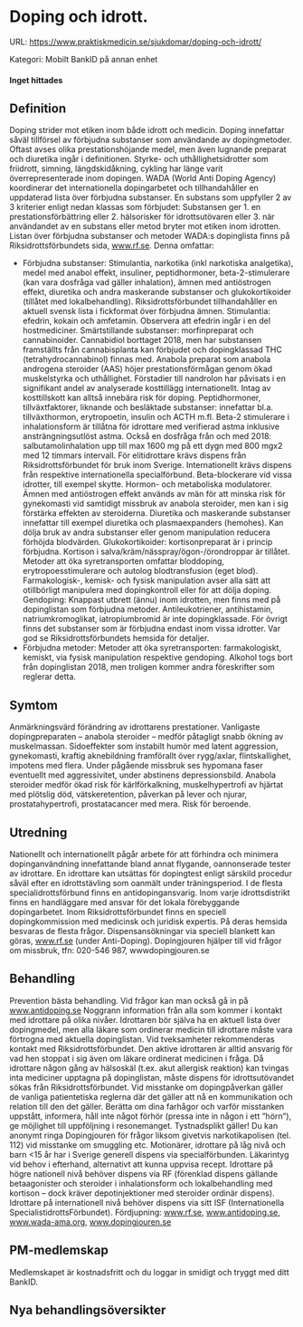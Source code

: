 # Doping och idrott.

URL: https://www.praktiskmedicin.se/sjukdomar/doping-och-idrott/



Kategori: Mobilt BankID på annan enhet

#### Inget hittades

## Definition

Doping strider mot etiken inom både idrott och medicin. Doping innefattar såväl tillförsel av förbjudna substanser som användande av dopingmetoder.
Oftast avses olika prestationshöjande medel, men även lugnande preparat och diuretika ingår i definitionen. Styrke- och uthållighetsidrotter som friidrott, simning, längdskidåkning, cykling har länge varit överrepresenterade inom dopingen.
WADA (World Anti Doping Agency) koordinerar det internationella dopingarbetet och tillhandahåller en uppdaterad lista över förbjudna substanser. En substans som uppfyller 2 av 3 kriterier enligt nedan klassas som förbjudet: Substansen ger 1. en prestationsförbättring eller 2. hälsorisker för idrottsutövaren eller 3. när användandet av en substans eller metod bryter mot etiken inom idrotten. Listan över förbjudna substanser och metoder WADA:s dopinglista finns på Riksidrottsförbundets sida, www.rf.se. Denna omfattar:
* Förbjudna substanser: Stimulantia, narkotika (inkl narkotiska analgetika), medel med anabol effekt, insuliner, peptidhormoner, beta-2-stimulerare (kan vara dosfråga vad gäller inhalation), ämnen med antiöstrogen effekt, diuretika och andra maskerande substanser och glukokortikoider (tillåtet med lokalbehandling). Riksidrottsförbundet tillhandahåller en aktuell svensk lista i fickformat över förbjudna ämnen.
Stimulantia: efedrin, kokain och amfetamin. Observera att efedrin ingår i en del hostmediciner.
Smärtstillande substanser: morfinpreparat och cannabinoider. Cannabidiol borttaget 2018, men har substansen framställts från cannabisplanta kan förbjudet och dopingklassad THC (tetrahydrocannabinol) finnas med.
Anabola preparat som anabola androgena steroider (AAS) höjer prestationsförmågan genom ökad muskelstyrka och uthållighet. Förstadier till nandrolon har påvisats i en signifikant andel av analyserade kosttillägg internationellt. Intag av kosttillskott kan alltså innebära risk för doping.
Peptidhormoner, tillväxtfaktorer, liknande och besläktade substanser: innefattar bl.a. tillväxthormon, erytropoetin, insulin och ACTH m.fl.
Beta-2 stimulerare i inhalationsform är tillåtna för idrottare med verifierad astma inklusive ansträngningsutlöst astma. Också en dosfråga från och med 2018: salbutamolinhalation upp till max 1600 mg på ett dygn med 800 mgx2 med 12 timmars intervall. För elitidrottare krävs dispens från Riksidrottsförbundet för bruk inom Sverige. Internationellt krävs dispens från respektive internationella specialförbund.
Beta-blockerare vid vissa idrotter, till exempel skytte.
Hormon- och metaboliska modulatorer. Ämnen med antiöstrogen effekt används av män för att minska risk för gynekomasti vid samtidigt missbruk av anabola steroider, men kan i sig förstärka effekten av steroiderna.
Diuretika och maskerande substanser innefattar till exempel diuretika och plasmaexpanders (hemohes).
Kan dölja bruk av andra substanser eller genom manipulation reducera förhöjda blodvärden.
Glukokortikoider: kortisonpreparat är i princip förbjudna. Kortison i salva/kräm/nässpray/ögon-/örondroppar är tillåtet.
Metoder att öka syretransporten omfattar bloddoping, erytropoesstimulerare och autolog blodtransfusion (eget blod).
Farmakologisk-, kemisk- och fysisk manipulation avser alla sätt att otillbörligt manipulera med dopingkontroll eller för att dölja doping.
Gendoping: Knappast utbrett (ännu) inom idrotten, men finns med på dopinglistan som förbjudna metoder.
Antileukotriener, antihistamin, natriumkromoglikat, iatropiumbromid är inte dopingklassade. För övrigt finns det substanser som är förbjudna endast inom vissa idrotter. Var god se Riksidrottsförbundets hemsida för detaljer.
* Förbjudna metoder: Metoder att öka syretransporten: farmakologiskt, kemiskt, via fysisk manipulation respektive gendoping.
Alkohol togs bort från dopinglistan 2018, men troligen kommer andra föreskrifter som reglerar detta.

## Symtom

Anmärkningsvärd förändring av idrottarens prestationer. Vanligaste dopingpreparaten – anabola steroider – medför påtagligt snabb ökning av muskelmassan. Sidoeffekter som instabilt humör med latent aggression, gynekomasti, kraftig aknebildning framförallt över rygg/axlar, flintskallighet, impotens med flera. Under pågående missbruk ses hypomana faser eventuellt med aggressivitet, under abstinens depressionsbild. Anabola steroider medför ökad risk för kärlförkalkning, muskelhypertrofi av hjärtat med plötslig död, vätskeretention, påverkan på lever och njurar, prostatahypertrofi, prostatacancer med mera. Risk för beroende.

## Utredning

Nationellt och internationellt pågår arbete för att förhindra och minimera dopinganvändning innefattande bland annat flygande, oannonserade tester av idrottare. En idrottare kan utsättas för dopingtest enligt särskild procedur såväl efter en idrottstävling som oanmält under träningsperiod.
I de flesta specialidrottsförbund finns en antidopingansvarig. Inom varje idrottsdistrikt finns en handläggare med ansvar för det lokala förebyggande dopingarbetet. Inom Riksidrottsförbundet finns en speciell dopingkommission med medicinsk och juridisk expertis. På deras hemsida besvaras de flesta frågor. Dispensansökningar via speciell blankett kan göras, www.rf.se (under Anti-Doping). Dopingjouren hjälper till vid frågor om missbruk, tfn: 020-546 987, wwwdopingjouren.se

## Behandling

Prevention bästa behandling. Vid frågor kan man också gå in på www.antidoping.se Noggrann information från alla som kommer i kontakt med idrottare på olika nivåer. Idrottaren bör själva ha en aktuell lista över dopingmedel, men alla läkare som ordinerar medicin till idrottare måste vara förtrogna med aktuella dopinglistan. Vid tveksamheter rekommenderas kontakt med Riksidrottsförbundet. Den aktive idrottaren är alltid ansvarig för vad hen stoppat i sig även om läkare ordinerat medicinen i fråga. Då idrottare någon gång av hälsoskäl (t.ex. akut allergisk reaktion) kan tvingas inta mediciner upptagna på dopinglistan, måste dispens för idrottsutövandet sökas från Riksidrottsförbundet.
Vid misstanke om dopingpåverkan gäller de vanliga patientetiska reglerna där det gäller att nå en kommunikation och relation till den det gäller. Berätta om dina farhågor och varför misstanken uppstått, informera, håll inte något förhör (pressa inte in någon i ett ”hörn”), ge möjlighet till uppföljning i resonemanget.
Tystnadsplikt gäller!
Du kan anonymt ringa Dopingjouren för frågor liksom givetvis narkotikapolisen (tel. 112) vid misstanke om smuggling etc.
Motionärer, idrottare på låg nivå och barn <15 år har i Sverige generell dispens via specialförbunden. Läkarintyg vid behov i efterhand, alternativt att kunna uppvisa recept. Idrottare på högre nationell nivå behöver dispens via RF (förenklad dispens gällande betaagonister och steroider i inhalationsform och lokalbehandling med kortison – dock kräver depotinjektioner med steroider ordinär dispens). Idrottare på internationell nivå behöver dispens via sitt ISF (Internationella SpecialistidrottsFörbundet). Fördjupning: www.rf.se, www.antidoping.se, www.wada-ama.org, www.dopingjouren.se

## PM-medlemskap

Medlemskapet är kostnadsfritt och du loggar in smidigt och tryggt med ditt BankID.

## Nya behandlingsöversikter

